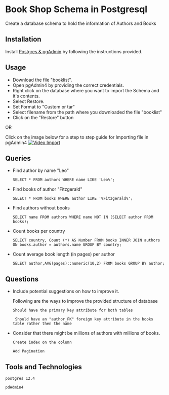 # Book Shop Schema in Postgresql

Create a database schema to hold the information of Authors and Books

## Installation
Install [Postgres & pgAdmin](https://codingpub.dev/ubuntu-install-postgresql-and-pgadmin/) by following the instructions provided.

## Usage

- Download the file "booklist".
- Open pgAdmin4 by providing the correct credentials.
- Right click on the database where you want to import the Schema and it's contents.
- Select Restore.
- Set Format to "Custom or tar"
- Select filename from the path where you downloaded the file "booklist"
- Click on the "Restore" button

OR

 Click on the image below for a step to step guide for Importing file in pgAdmin4
 [![Video Import](https://drive.google.com/uc?export=view&id=1hXZKtk7lhAgi78bS1hF3oCxmshnHNHMu)](https://youtu.be/l5VtQpDl_RA "Video Import")

## Queries

- Find author by name "Leo"

    ```SELECT * FROM authors WHERE name LIKE 'Leo%';```

  
- Find books of author "Fitzgerald"

    ```SELECT * FROM books WHERE author LIKE '%Fitzgerald%';```

        
- Find authors without books

    ```SELECT name FROM authors WHERE name NOT IN (SELECT author FROM books);```

- Count books per country

    ```SELECT country, Count (*) AS Number FROM books INNER JOIN authors ON books.author = authors.name GROUP BY country;```

- Count average book length (in pages) per author

    ```SELECT author,AVG(pages)::numeric(10,2) FROM books GROUP BY author;```


## Questions
- Include potential suggestions on how to improve it.
    
    Following are the ways to improve the provided structure of database
    
    ``` Should have the primary key attribute for both tables ```
    
    ``` Should have an "author_FK" foreign key attribute in the books table rather then the name```
 
 - Consider that there might be millions of authors with millions of books.
 
   ``` Create index on the column ```
   
   ``` Add Pagination ```
    
## Tools and Technologies
    
    postgres 12.4

    pdAdmin4
